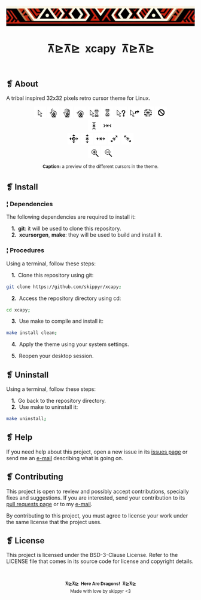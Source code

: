 <p align="center">
	<img src="ornament.webp" alt="" />
</p>
<h1 align="center">⊼⊵⊼⊵&ensp;xcapy&ensp;⊼⊵⊼⊵</h1>
<p align="center">
	<img src="https://img.shields.io/github/license/skippyr/xcapy?style=plastic&label=%E2%8A%B5%20license&labelColor=%2324130e&color=%23b8150d" alt="" />
	&nbsp;
	<img src="https://img.shields.io/github/v/tag/skippyr/xcapy?style=plastic&label=%E2%8A%B5%20tag&labelColor=%2324130e&color=%23b8150d" alt="" />
	&nbsp;
	<img src="https://img.shields.io/github/commit-activity/t/skippyr/xcapy?style=plastic&label=%E2%8A%B5%20commits&labelColor=%2324130e&color=%23b8150d" alt="" />
	&nbsp;
	<img src="https://img.shields.io/github/stars/skippyr/xcapy?style=plastic&label=%E2%8A%B5%20stars&labelColor=%2324130e&color=%23b8150d" alt="" />
</p>

## ❡ About

A tribal inspired 32x32 pixels retro cursor theme for Linux.

<p align="center">
	<img src="src/left_ptr.png" alt="" />
	<img src="src/hand2.png" alt="" />
	<img src="src/openhand.png" alt="" />
	<img src="src/closedhand.png" alt="" />
	<img src="src/progress.png" alt="" />
	<img src="src/watch.png" alt="" />
	<img src="src/help.png" alt="" />
	<img src="src/link.png" alt="" />
	<img src="src/crosshair.png" alt="" />
	<img src="src/not-allowed.png" alt="" />
	<br />
	<img src="src/xterm.png" alt="" />
	<img src="src/vertical-text.png" alt="" />
	<br />
	<img src="src/all-scroll.png" alt="" />
	<img src="src/ns-resize.png" alt="" />
	<img src="src/ew-resize.png" alt="" />
	<img src="src/nesw-resize.png" alt="" />
	<img src="src/nwse-resize.png" alt="" />
	<br />
	<img src="src/zoom-in.png" alt="" />
	<img src="src/zoom-out.png" alt="" />
</p>
<p align="center"><sup><strong>Caption:</strong> a preview of the different cursors in the theme.</sup></p>

## ❡ Install

### ¦ Dependencies

The following dependencies are required to install it:

&emsp;**1.**&ensp;**git**: it will be used to clone this repository.\
&emsp;**2.**&ensp;**xcursorgen**, **make**: they will be used to build and install it.

### ¦ Procedures

Using a terminal, follow these steps:

&emsp;**1.**&ensp;Clone this repository using git:

```sh
git clone https://github.com/skippyr/xcapy;
```

&emsp;**2.**&ensp;Access the repository directory using cd:

```sh
cd xcapy;
```

&emsp;**3.**&ensp;Use make to compile and install it:

```sh
make install clean;
```

&emsp;**4.**&ensp;Apply the theme using your system settings.

&emsp;**5.**&ensp;Reopen your desktop session.


## ❡ Uninstall

Using a terminal, follow these steps:

&emsp;**1.**&ensp;Go back to the repository directory.\
&emsp;**2.**&ensp;Use make to uninstall it:

```sh
make uninstall;
```

## ❡ Help

If you need help about this project, open a new issue in its [issues page](https://github.com/skippyr/xcapy/issues) or send me an [e-mail](mailto:skippyr.developer@gmail.com) describing what is going on.

## ❡ Contributing

This project is open to review and possibly accept contributions, specially fixes and suggestions. If you are interested, send your contribution to its [pull requests page](https://github.com/skippyr/xcapy/pulls) or to my [e-mail](mailto:skippyr.developer@gmail.com).

By contributing to this project, you must agree to license your work under the same license that the project uses.

## ❡ License

This project is licensed under the BSD-3-Clause License. Refer to the LICENSE file that comes in its source code for license and copyright details.

&nbsp;

<p align="center"><sup><strong>⊼⊵⊼⊵&ensp;Here Are Dragons!&ensp;⊼⊵⊼⊵</strong><br />Made with love by skippyr <3</sup></p>
